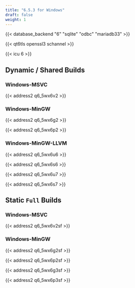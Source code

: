 ```yaml
---
title: "6.5.3 for Windows"
draft: false
weight: 1
---
```


{{< database_backend "6" "sqlite" "odbc" "mariadb33" >}}

{{< qt6tls openssl3 schannel >}}

{{< icu 6 >}}

## Dynamic / Shared Builds

### Windows-MSVC

{{< address2 q6_5wx6v2 >}}

### Windows-MinGW

{{< address2 q6_5wx6g2 >}}

{{< address2 q6_5wx6p2 >}}

### Windows-MinGW-LLVM

{{< address2 q6_5wx6u6 >}}

{{< address2 q6_5wx6s6 >}}

{{< address2 q6_5wx6u7 >}}

{{< address2 q6_5wx6s7 >}}

## Static `Full` Builds

### Windows-MSVC

{{< address2 q6_5wx6v2sf >}}

### Windows-MinGW

{{< address2 q6_5wx6g2sf >}}

{{< address2 q6_5wx6p2sf >}}

{{< address2 q6_5wx6g3sf >}}

{{< address2 q6_5wx6p3sf >}}
